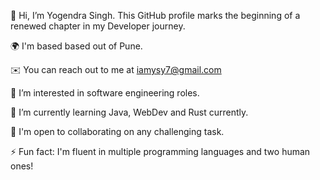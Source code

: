 👋 Hi, I’m Yogendra Singh. This GitHub profile marks the beginning of a renewed chapter in my Developer journey.

🌍 I'm based based out of Pune.

✉️ You can reach out to me at iamysy7@gmail.com

👀 I’m interested in software engineering roles.

🌱 I’m currently learning Java, WebDev and Rust currently.

🤝 I'm open to collaborating on any challenging task.

⚡ Fun fact: I'm fluent in multiple programming languages and two human ones!

<!---
ysingh77/ysingh77 is a ✨ special ✨ repository because its `README.md` (this file) appears on your GitHub profile.
You can click the Preview link to take a look at your changes.
--->
